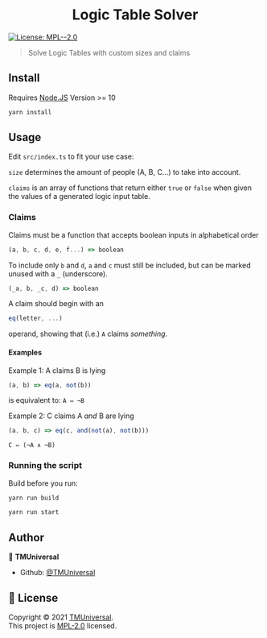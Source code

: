 <h1 align="center">Logic Table Solver</h1>
<p>
  <a href="https://github.com/TMUniversal/LogicTableSolver/blob/master/LICENSE" target="_blank">
    <img alt="License: MPL--2.0" src="https://img.shields.io/github/license/TMUniversal/LogicTableSolver" />
  </a>
</p>

> Solve Logic Tables with custom sizes and claims

## Install

Requires [Node.JS](https://nodejs.org/en/download/current/) Version >= 10

```sh
yarn install
```

## Usage

Edit `src/index.ts` to fit your use case:

`size` determines the amount of people (A, B, C...) to take into account.

`claims` is an array of functions that return either `true` or `false` when given the values of a generated logic input table.

### Claims

Claims must be a function that accepts boolean inputs in alphabetical order

```js
(a, b, c, d, e, f...) => boolean
```

To include only `b` and `d`, `a` and `c` must still be included,
but can be marked unused with a `_` (underscore).

```js
(_a, b, _c, d) => boolean
```

A claim should begin with an

```js
eq(letter, ...)
```

operand, showing that (i.e.) `A` claims _something_.

#### Examples

Example 1: A claims B is lying

```js
(a, b) => eq(a, not(b))
```

is equivalent to: `A ⇔ ¬B`

Example 2: C claims A _and_ B are lying

```js
(a, b, c) => eq(c, and(not(a), not(b)))
```

`C ⇔ (¬A ∧ ¬B)`

### Running the script

Build before you run:

```sh
yarn run build
```

```sh
yarn run start
```

## Author

👤 **TMUniversal**

* Github: [@TMUniversal](https://github.com/TMUniversal)

## 📝 License

Copyright © 2021 [TMUniversal](https://github.com/TMUniversal).<br />
This project is [MPL-2.0](https://github.com/TMUniversal/LogicTableSolver/blob/master/LICENSE) licensed.
